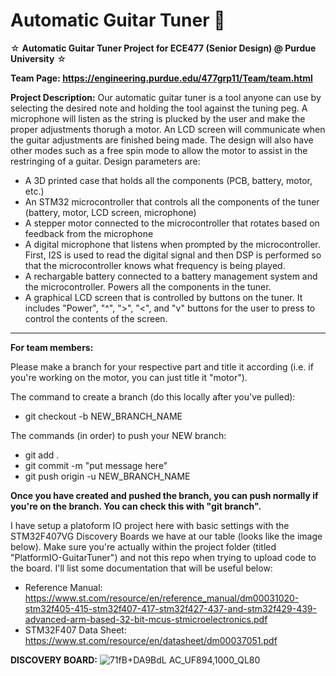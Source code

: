# Automatic Guitar Tuner 🎸
☆ **Automatic Guitar Tuner Project for ECE477 (Senior Design) @ Purdue University** ☆

**Team Page: https://engineering.purdue.edu/477grp11/Team/team.html**

**Project Description:** Our automatic guitar tuner is a tool anyone can use by selecting the desired note and holding the tool against the tuning peg. A microphone will listen as the string is plucked by the user and make the proper adjustments thorugh a motor. An LCD screen will communicate when the guitar adjustments are finished being made. The design will also have other modes such as a free spin mode to allow the motor to assist in the restringing of a guitar.
Design parameters are:
  * A 3D printed case that holds all the components (PCB, battery, motor, etc.)
  * An STM32 microcontroller that controls all the components of the tuner (battery, motor, LCD screen, microphone)
  * A stepper motor connected to the microcontroller that rotates based on feedback from the microphone
  * A digital microphone that listens when prompted by the microcontroller. First, I2S is used to read the digital signal and then DSP is performed so that the microcontroller knows what frequency is being played.
  * A rechargable battery connected to a battery management system and the microcontroller. Powers all the components in the tuner.
  * A graphical LCD screen that is controlled by buttons on the tuner. It includes "Power", "^", ">", "<", and "v" buttons for the user to press to control the contents of the screen.

***

**For team members:**

Please make a branch for your respective part and title it according (i.e. if you're working on the motor, you can just title it "motor").

The command to create a branch (do this locally after you've pulled):
  * git checkout -b NEW_BRANCH_NAME

The commands (in order) to push your NEW branch: 
  * git add .
  * git commit -m "put message here"
  * git push origin -u NEW_BRANCH_NAME
   
**Once you have created and pushed the branch, you can push normally if you're on the branch. You can check this with "git branch".**

I have setup a platoform IO project here with basic settings with the STM32F407VG Discovery Boards we have at our table (looks like the image below). Make sure you're actually within the project folder (titled "PlatformIO-GuitarTuner") and not this repo when trying to upload code to the board. I'll list some documentation that will be useful below:
  * Reference Manual: https://www.st.com/resource/en/reference_manual/dm00031020-stm32f405-415-stm32f407-417-stm32f427-437-and-stm32f429-439-advanced-arm-based-32-bit-mcus-stmicroelectronics.pdf
  * STM32F407 Data Sheet: https://www.st.com/resource/en/datasheet/dm00037051.pdf

**DISCOVERY BOARD:**
![71fB+DA9BdL _AC_UF894,1000_QL80_](https://github.com/user-attachments/assets/ef7bb40d-5acd-4cdc-8fb9-4a604e6ddd3f)
